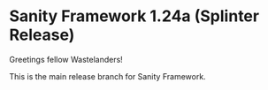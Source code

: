# Sanity Framework 1.24a (Splinter Release)

Greetings fellow Wastelanders!

This is the main release branch for Sanity Framework.  
